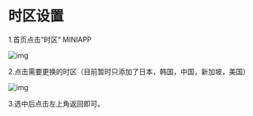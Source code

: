 # 时区设置

1.首页点击“时区” MINIAPP

![img](http://images.qicheke.com/FmmMdClZc8VCCq9Fiv3Devo55_f_ ':size=30%')

2.点击需要更换的时区（目前暂时只添加了日本，韩国，中国，新加坡，美国）

![img](http://images.qicheke.com/FvMfCeVQA_I3lfqOWBXxepfAosXF ':size=30%')

3.选中后点击左上角返回即可。 